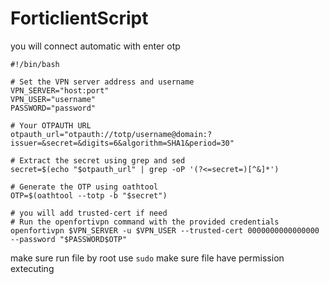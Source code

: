 # ForticlientScript
you will connect automatic with enter otp
```
#!/bin/bash

# Set the VPN server address and username
VPN_SERVER="host:port"
VPN_USER="username"
PASSWORD="password"

# Your OTPAUTH URL
otpauth_url="otpauth://totp/username@domain:?issuer=&secret=&digits=6&algorithm=SHA1&period=30"

# Extract the secret using grep and sed
secret=$(echo "$otpauth_url" | grep -oP '(?<=secret=)[^&]*')

# Generate the OTP using oathtool
OTP=$(oathtool --totp -b "$secret")

# you will add trusted-cert if need
# Run the openfortivpn command with the provided credentials
openfortivpn $VPN_SERVER -u $VPN_USER --trusted-cert 0000000000000000 --password "$PASSWORD$OTP"
```
make sure run file by root use `sudo`
make sure file have permission extecuting
